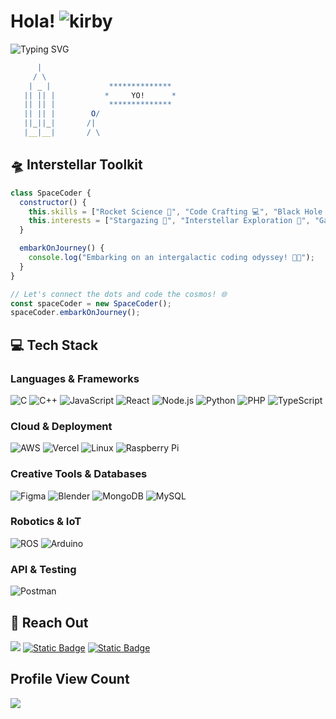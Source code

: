 # Hola! ![kirby](https://github.com/shashankbhosagi/shashankbhosagi/assets/78866224/bc848802-2c44-483e-808c-8e0b511d6d23)
<p align="center">
  
![Typing SVG](https://readme-typing-svg.demolab.com?font=Fira+Code&weight=900&size=22&duration=1500&pause=1000&color=F0F0F0&center=true&random=false&width=1000&height=100&lines=I+am+Shashank+Bhosagi+%F0%9F%91%BE;I+love+breaking+things+%F0%9F%94%A8;A+space+enthusiast+%F0%9F%9A%80%F0%9F%8C%8C%E2%9C%A8;Crafting+the+ultimate+OS+%F0%9F%92%BB)

</p>

```mathematica
      |               
     / \  
    | _ |             **************
   || || |           *     YO!      *
   || || |            **************            
   || || |        O/
   ||_||_|       /| 
   |__|__|       / \

```

## 🛸 Interstellar Toolkit

```javascript
class SpaceCoder {
  constructor() {
    this.skills = ["Rocket Science 🚀", "Code Crafting 💻", "Black Hole Navigation ⚫️"];
    this.interests = ["Stargazing 🌌", "Interstellar Exploration 🌠", "Galactic Adventures 🛰️"];
  }

  embarkOnJourney() {
    console.log("Embarking on an intergalactic coding odyssey! 🌌✨");
  }
}

// Let's connect the dots and code the cosmos! 🌐
const spaceCoder = new SpaceCoder();
spaceCoder.embarkOnJourney();

```
## 💻 Tech Stack

### Languages & Frameworks

![C](https://img.shields.io/badge/c-%2300599C.svg?&logo=c&logoColor=white) ![C++](https://img.shields.io/badge/c++-%2300599C.svg?&logo=c%2B%2B&logoColor=white) ![JavaScript](https://img.shields.io/badge/javascript-%23323330.svg?&logo=javascript&logoColor=%23F7DF1E) ![React](https://img.shields.io/badge/react-%2320232a.svg?&logo=react&logoColor=%2361DAFB) ![Node.js](https://img.shields.io/badge/node.js-6DA55F?&logo=node.js&logoColor=white) ![Python](https://img.shields.io/badge/python-%2314354C.svg?&logo=python&logoColor=white) ![PHP](https://img.shields.io/badge/php-%23777BB4.svg?&logo=php&logoColor=white) ![TypeScript](https://img.shields.io/badge/typescript-%23007ACC.svg?&logo=typescript&logoColor=white)

### Cloud & Deployment

![AWS](https://img.shields.io/badge/AWS-%23FF9900.svg?&logo=amazon-aws&logoColor=white) ![Vercel](https://img.shields.io/badge/vercel-%23000000.svg?&logo=vercel&logoColor=white) ![Linux](https://img.shields.io/badge/Linux-FCC624?&logo=linux&logoColor=black) ![Raspberry Pi](https://img.shields.io/badge/-RaspberryPi-C51A4A?&logo=Raspberry-Pi)

### Creative Tools & Databases

![Figma](https://img.shields.io/badge/figma-%23F24E1E.svg?&logo=figma&logoColor=white) ![Blender](https://img.shields.io/badge/blender-%23F5792A.svg?&logo=blender&logoColor=white) ![MongoDB](https://img.shields.io/badge/MongoDB-%234ea94b.svg?&logo=mongodb&logoColor=white) ![MySQL](https://img.shields.io/badge/mysql-%2300758F.svg?&logo=mysql&logoColor=white)

### Robotics & IoT

![ROS](https://img.shields.io/badge/ros-%230A0FF9.svg?&logo=ros&logoColor=white) ![Arduino](https://img.shields.io/badge/arduino-%2300979D.svg?&logo=arduino&logoColor=white)

### API & Testing

![Postman](https://img.shields.io/badge/Postman-FF6C37?&logo=postman&logoColor=white)


## 🚀 Reach Out

[![](https://img.shields.io/badge/linkedin-blue)](https://www.linkedin.com/in/shashank-bhosagi-8b9432206/)
[![Static Badge](https://img.shields.io/badge/twitter-gray)](https://twitter.com/ShashankBhosagi)
[![Static Badge](https://img.shields.io/badge/email-orange)](shashankbhosagi0121@gmail.com)

## Profile View Count
![](https://profile-counter.glitch.me/shashankbhosagi/count.svg)
